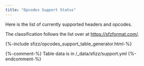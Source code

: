 ```yaml
---
title: "Opcodes Support Status"
---
```

Here is the list of currently supported headers and opcodes.

The classification follows the list over at <https://sfzformat.com/>.

{%-include sfizz/opcodes_support_table_generator.html-%}

{%-comment-%} Table data is in /_data/sfizz/support.yml {%-endcomment-%}
